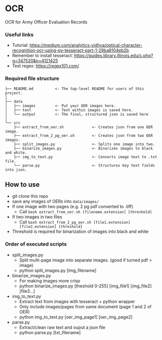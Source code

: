 # OCR
OCR for Army Officer Evaluation Records

### Useful links
- Tutorial: https://medium.com/analytics-vidhya/optical-character-recognition-ocr-using-py-tesseract-part-1-29ba8104eb2b
- Remember to install tesseract: https://guides.library.illinois.edu/c.php?g=347520&p=4121425
- Test regex: https://regex101.com/

### Required file structure
```
├── README.md          <- The top-level README for users of this project.
│
├── data
│   ├── images         <- Put your OER images here.
│   ├── text           <- Text within images is saved here.
│   └── output         <- The final, structured json is saved here
│
└── src
    ├── extract_from_oer.sh             <- Creates json from one OER image.
    ├── extract_from_2_pg_oer.sh        <- Creates json from two OER images.
    ├── split_images.py                 <- Splits one image into two.
    ├── binarize_images.py              <- Binarizes images to black and white.
    ├── img_to_text.py                  <- Converts image text to .txt file.
    └── parse.py                        <- Structures key text fields into json.
```

## How to use
- git clone this repo
- save any images of OERs into ```data/images/```
- If one image with two pages (e.g. 2 pg pdf converted to .tiff)
    - Call ```bash extract_from_oer.sh [filename.extension] [threshold]```
- If two images in two files
    - Call ```bash extract_from_2_pg_oer.sh [file1.extension] [file2.extension] [threshold]```
- Threshold is required for binarization of images into black and white

### Order of executed scripts
- split_images.py
    - Split multi-page image into separate images. (good if turned pdf > image)
    - python split_images.py [img_filename]
- binarize_images.py
    - For making images more crisp
    - python binarize_images.py [theshold 0-255] [img_file1] [img_file2] [file3...]
- img_to_text.py
    - Extract text from images with tesseract + python wrapper
    - Only include images/pages from same document (page 1 and 2 of OER)
    - python img_to_text.py [oer_img_page1] [oer_img_page2]
- parse.py
    - Extract/clean raw text and ouput a json file
    - python parse.py [txt_filename]
